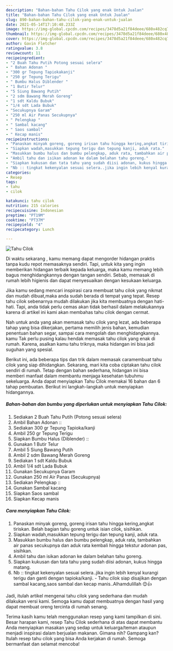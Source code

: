 ```yaml
---
description: "Bahan-bahan Tahu Cilok yang enak Untuk Jualan"
title: "Bahan-bahan Tahu Cilok yang enak Untuk Jualan"
slug: 890-bahan-bahan-tahu-cilok-yang-enak-untuk-jualan
date: 2021-05-14T17:10:48.233Z
image: https://img-global.cpcdn.com/recipes/3478d5a21f84deee/680x482cq70/tahu-cilok-foto-resep-utama.jpg
thumbnail: https://img-global.cpcdn.com/recipes/3478d5a21f84deee/680x482cq70/tahu-cilok-foto-resep-utama.jpg
cover: https://img-global.cpcdn.com/recipes/3478d5a21f84deee/680x482cq70/tahu-cilok-foto-resep-utama.jpg
author: Gavin Fletcher
ratingvalue: 3.8
reviewcount: 11
recipeingredient:
- "2 Buah Tahu Putih Potong sesuai selera"
- " Bahan Adonan "
- "300 gr Tepung Tapiokakanji"
- "250 gr Tepung Terigu"
- " Bumbu Halus Diblender "
- "1 Butir Telur"
- "5 Siung Bawang Putih"
- "2 sdm Bawang Merah Goreng"
- "1 sdt Kaldu Bubuk"
- "1/4 sdt Lada Bubuk"
- "Secukupnya Garam"
- "250 ml Air Panas Secukupnya"
- " Pelengkap "
- " Sambal kacang"
- " Saos sambal"
- " Kecap manis"
recipeinstructions:
- "Panaskan minyak goreng, goreng irisan tahu hingga kering,angkat tiriskan. Belah bagian tahu goreng untuk isian cilok, sisihkan."
- "Siapkan wadah,masukkan tepung terigu dan tepung kanji, aduk rata."
- "Masukkan bumbu halus dan bumbu pelengkap, aduk rata, tambahkan air panas secukupnya dan aduk rata kembali hingga tekstur adonan pas, sisihkan."
- "Ambil tahu dan isikan adonan ke dalam belahan tahu goreng."
- "Siapkan kukusan dan tata tahu yang sudah diisi adonan, kukus hingga matang."
- "Nb :: tingkat kekenyalan sesuai selera..jika ingin lebih kenyal kurangi terigu dan ganti dengan tapioka/kanji. Tahu cilok siap disajikan dengan sambal kacang,saos sambal dan kecap manis..Alhamdulillah 😊👍"
categories:
- Resep
tags:
- tahu
- cilok

katakunci: tahu cilok 
nutrition: 215 calories
recipecuisine: Indonesian
preptime: "PT19M"
cooktime: "PT37M"
recipeyield: "4"
recipecategory: Lunch

---
```



![Tahu Cilok](https://img-global.cpcdn.com/recipes/3478d5a21f84deee/680x482cq70/tahu-cilok-foto-resep-utama.jpg)

Di waktu  sekarang , kamu memang dapat mengorder hidangan praktis tanpa kudu repot memasaknya sendiri. Tapi, untuk kita yang ingin memberikan hidangan terbaik kepada keluarga, maka kamu memang lebih bagus menghidangkannya dengan tangan sendiri. Sebab, memasak di rumah lebih higienis dan dapat menyesuaikan dengan kesukaan keluarga.

Jika kamu sedang mencari inspirasi cara membuat tahu cilok yang nikmat dan mudah dibuat,maka anda sudah berada di tempat yang tepat. Resep tahu cilok  sebenarnya mudah dilakukan jika kita membuatnya dengan hati-hati. Tapi, anda tidak perlu cemas akan tidak berhasil dalam melakukannya 
karena di artikel ini kami akan membahas tahu cilok dengan cermat.  



Nah untuk anda yang akan memasak tahu cilok yang lezat, ada beberapa tahap yang bisa dikerjakan, pertama memilih jenis bahan, kemudian penentuan bahan segar, sampai cara mengolah dan menghidangkannya. kamu Tak perlu pusing kalau hendak memasak tahu cilok yang enak di rumah. Karena, asalkan kamu  tahu triknya, maka hidangan ini bisa jadi suguhan yang spesial.

Berikut ini, ada beberapa tips dan trik dalam memasak caramembuat tahu cilok yang siap dihidangkan. Sekarang, mari kita coba ciptakan tahu cilok sendiri di rumah. Tetap dengan bahan sederhana, hidangan ini bisa memberi manfaat dalam membantu menjaga kesehatan tubuhmu sekeluarga. Anda dapat menyiapkan Tahu Cilok memakai 16 bahan dan 6 tahap pembuatan. Berikut ini langkah-langkah untuk menyiapkan hidangannya.

<!--inarticleads1-->

##### Bahan-bahan dan bumbu yang diperlukan untuk menyiapkan Tahu Cilok:

1. Sediakan 2 Buah Tahu Putih (Potong sesuai selera)
1. Ambil  Bahan Adonan ::
1. Sediakan 300 gr Tepung Tapioka/kanji
1. Ambil 250 gr Tepung Terigu
1. Siapkan  Bumbu Halus (Diblender) ::
1. Gunakan 1 Butir Telur
1. Ambil 5 Siung Bawang Putih
1. Ambil 2 sdm Bawang Merah Goreng
1. Sediakan 1 sdt Kaldu Bubuk
1. Ambil 1/4 sdt Lada Bubuk
1. Gunakan Secukupnya Garam
1. Gunakan 250 ml Air Panas (Secukupnya)
1. Sediakan  Pelengkap ::
1. Gunakan  Sambal kacang
1. Siapkan  Saos sambal
1. Siapkan  Kecap manis




<!--inarticleads2-->

##### Cara menyiapkan Tahu Cilok:

1. Panaskan minyak goreng, goreng irisan tahu hingga kering,angkat tiriskan. Belah bagian tahu goreng untuk isian cilok, sisihkan.
1. Siapkan wadah,masukkan tepung terigu dan tepung kanji, aduk rata.
1. Masukkan bumbu halus dan bumbu pelengkap, aduk rata, tambahkan air panas secukupnya dan aduk rata kembali hingga tekstur adonan pas, sisihkan.
1. Ambil tahu dan isikan adonan ke dalam belahan tahu goreng.
1. Siapkan kukusan dan tata tahu yang sudah diisi adonan, kukus hingga matang.
1. Nb :: tingkat kekenyalan sesuai selera..jika ingin lebih kenyal kurangi terigu dan ganti dengan tapioka/kanji. - Tahu cilok siap disajikan dengan sambal kacang,saos sambal dan kecap manis..Alhamdulillah 😊👍




Jadi, itulah artikel mengenai  tahu cilok  yang sederhana dan mudah dilakukan versi kami. Semoga kamu dapat membuatnya dengan hasil yang dapat membuat oreng tercinta di rumah senang. 

Terima kasih kamu telah menggunakan resep yang kami tampilkan di sini. Besar harapan kami, resep  Tahu Cilok sederhana di atas dapat membantu Anda menyiapkan masakan yang sedap untuk keluarga/teman ataupun menjadi inspirasi dalam berjualan makanan. Gimana nih? Gampang kan? Itulah resep tahu cilok yang bisa Anda kerjakan di rumah. Semoga bermanfaat dan selamat mencoba!

